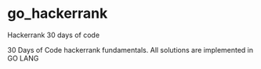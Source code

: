 # go_hackerrank
Hackerrank 30 days of code

30 Days of Code hackerrank fundamentals. 
All solutions are implemented in GO LANG 

